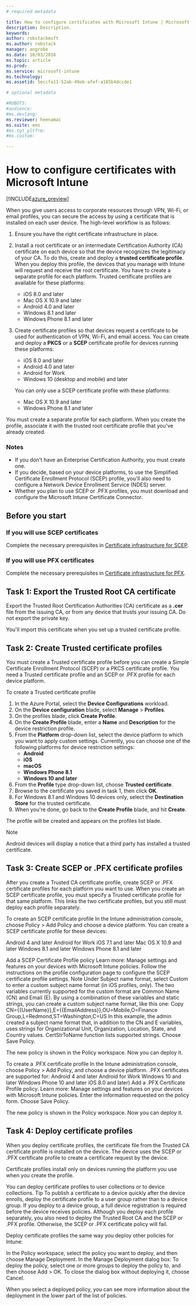```yaml
---
# required metadata

title: How to configure certificates with Microsoft Intune | Microsoft Docs
description: Description.
keywords:
author: robstackmsft
ms.author: robstack
manager: angrobe
ms.date: 10/03/2016
ms.topic: article
ms.prod:
ms.service: microsoft-intune
ms.technology:
ms.assetid: 5eccfa11-52ab-49eb-afef-a185b4dccde1

# optional metadata

#ROBOTS:
#audience:
#ms.devlang:
ms.reviewer: heenamac
ms.suite: ems
#ms.tgt_pltfrm:
#ms.custom:

---
```


# How to configure certificates with Microsoft Intune

[!INCLUDE[azure_preview](../includes/azure_preview.md)]

When you give users access to corporate resources through VPN, Wi-Fi, or email profiles, you can secure the access by using a certificate that is installed on each user device. The high-level workflow is as follows:

1. Ensure you have the right certificate infrastructure in place.
2. Install a root certificate or an intermediate Certification Authority (CA) certificate on each device so that the device recognizes the legitimacy of your CA. To do this, create and deploy a **trusted certificate profile**. When you deploy this profile, the devices that you manage with Intune will request and receive the root certificate. You have to create a separate profile for each platform. Trusted certificate profiles are available for these platforms:
	- iOS 8.0 and later
	- Mac OS X 10.9 and later
	- Android 4.0 and later
	<!--Android for Work --->
	- Windows 8.1 and later
	- Windows Phone 8.1 and later
3. Create certificate profiles so that devices request a certificate to be used for authentication of VPN, Wi-Fi, and email access. You can create and deploy a **PKCS** or a **SCEP** certificate profile for devices running these platforms:
	- iOS 8.0 and later
	- Android 4.0 and later
	- Android for Work
	- Windows 10 (desktop and mobile) and later

	You can only use a SCEP certificate profile with these platforms:
	- Mac OS X 10.9 and later
	- Windows Phone 8.1 and later

You must create a separate profile for each platform. When you create the profile, associate it with the trusted root certificate profile that you've already created.

### Notes

- If you don't have an Enterprise Certification Authority, you must create one.
- If you decide, based on your device platforms, to use the Simplified Certificate Enrollment Protocol (SCEP) profile, you'll also need to configure a Network Device Enrollment Service (NDES) server.
- Whether you plan to use SCEP or .PFX profiles, you must download and configure the Microsoft Intune Certificate Connector.

## Before you start


### If you will use SCEP certificates

Complete the necessary prerequisites in [Certificate infrastructure for SCEP](/intune-azure/configure-devices/configure-certificate-infrastructure-for-scep).

### If you will use PFX certificates

Complete the necessary prerequisites in [Certificate infrastructure for PFX](/intune-azure/configure-devices/configure-certificate-infrastructure-for-pfx).

## Task 1: Export the Trusted Root CA certificate
Export the Trusted Root Certification Authorities (CA) certificate as a **.cer** file from the issuing CA, or from any device that trusts your issuing CA. Do not export the private key.

You'll import this certificate when you set up a trusted certificate profile.

## Task 2: Create Trusted certificate profiles
You must create a Trusted certificate profile before you can create a Simple Certificate Enrollment Protocol (SCEP) or a PKCS certificate profile. You need a Trusted certificate profile and an SCEP or .PFX profile for each device platform.

To create a Trusted certificate profile
1. In the Azure Portal, select the **Device Configurations** workload.
2. On the **Device configuration** blade, select **Manage** > **Profiles**.
3. On the profiles blade, click **Create Profile**.
4. On the **Create Profile** blade, enter a **Name** and **Description** for the device restriction profile.
5. From the **Platform** drop-down list, select the device platform to which you want to apply custom settings. Currently, you can choose one of the following platforms for device restriction settings:
	- **Android**
	- **iOS**
	- **macOS**
	- **Windows Phone 8.1**
	- **Windows 10 and later**
6. From the **Profile** type drop-down list, choose **Trusted certificate**.
7. Browse to the certificate you saved in task 1, then click **OK**.
8. For Windows 8.1 and Windows 10 devices only, select the **Destination Store** for the trusted certificate.
8. When you're done, go back to the **Create Profile** blade, and hit **Create**.

The profile will be created and appears on the profiles list blade.

> [!Note]
> Android devices will display a notice that a third party has installed a trusted certificate.

## Task 3: Create SCEP or .PFX certificate profiles
After you create a Trusted CA certificate profile, create SCEP or .PFX certificate profiles for each platform you want to use. When you create an SCEP certificate profile, you must specify a Trusted certificate profile for that same platform. This links the two certificate profiles, but you still must deploy each profile separately.

To create an SCEP certificate profile
In the Intune administration console, choose Policy > Add Policy and choose a device platform. You can create a SCEP certificate profile for these devices:

Android 4 and later
Android for Work
iOS 7.1 and later
Mac OS X 10.9 and later
Windows 8.1 and later
Windows Phone 8.1 and later

Add a SCEP Certificate Profile policy
Learn more: Manage settings and features on your devices with Microsoft Intune policies.
Follow the instructions on the profile configuration page to configure the SCEP certificate profile settings.
Note
Under Subject name format, select Custom to enter a custom subject name format (in iOS profiles, only).
The two variables currently supported for the custom format are Common Name (CN) and Email (E). By using a combination of these variables and static strings, you can create a custom subject name format, like this one:
Copy
 
CN={{UserName}},E={{EmailAddress}},OU=Mobile,O=Finance Group,L=Redmond,ST=Washington,C=US
In this example, the admin created a subject name format that, in addition to the CN and E variables, uses strings for Organizational Unit, Organization, Location, State, and Country values. CertStrToName function lists supported strings.
Choose Save Policy.

The new policy is shown in the Policy workspace. Now you can deploy it.

To create a .PFX certificate profile
In the Intune administration console, choose Policy > Add Policy, and choose a device platform. .PFX certificates are supported for:
Android 4 and later
Android for Work
Windows 10 and later
Windows Phone 10 and later
iOS 8.0 and later) 
Add a .PFX Certificate Profile policy. Learn more: Manage settings and features on your devices with Microsoft Intune policies.
Enter the information requested on the policy form.
Choose Save Policy.

The new policy is shown in the Policy workspace. Now you can deploy it.

## Task 4: Deploy certificate profiles
When you deploy certificate profiles, the certificate file from the Trusted CA certificate profile is installed on the device. The device uses the SCEP or .PFX certificate profile to create a certificate request by the device.

Certificate profiles install only on devices running the platform you use when you create the profile.

You can deploy certificate profiles to user collections or to device collections.
Tip
To publish a certificate to a device quickly after the device enrolls, deploy the certificate profile to a user group rather than to a device group. If you deploy to a device group, a full device registration is required before the device receives policies.
Although you deploy each profile separately, you also need to deploy the Trusted Root CA and the SCEP or .PFX profile. Otherwise, the SCEP or .PFX certificate policy will fail.

Deploy certificate profiles the same way you deploy other policies for Intune:

In the Policy workspace, select the policy you want to deploy, and then choose Manage Deployment.
In the Manage Deployment dialog box:
To deploy the policy, select one or more groups to deploy the policy to, and then choose Add > OK.
To close the dialog box without deploying it, choose Cancel.

When you select a deployed policy, you can see more information about the deployment in the lower part of the list of policies.